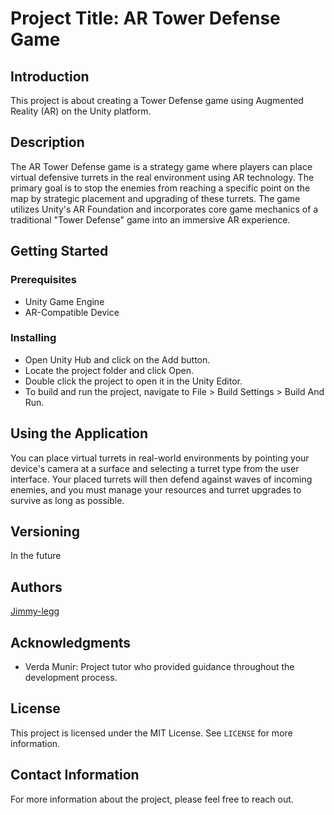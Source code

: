 # Project Title: AR Tower Defense Game

## Introduction
This project is about creating a Tower Defense game using Augmented Reality (AR) on the Unity platform.

## Description
The AR Tower Defense game is a strategy game where players can place virtual defensive turrets in the real environment using AR technology. The primary goal is to stop the enemies from reaching a specific point on the map by strategic placement and upgrading of these turrets. The game utilizes Unity's AR Foundation and incorporates core game mechanics of a traditional "Tower Defense" game into an immersive AR experience.

## Getting Started 

### Prerequisites
- Unity Game Engine
- AR-Compatible Device

### Installing
- Open Unity Hub and click on the Add button.
- Locate the project folder and click Open.
- Double click the project to open it in the Unity Editor.
- To build and run the project, navigate to File > Build Settings > Build And Run.

## Using the Application
You can place virtual turrets in real-world environments by pointing your device's camera at a surface and selecting a turret type from the user interface. Your placed turrets will then defend against waves of incoming enemies, and you must manage your resources and turret upgrades to survive as long as possible.

## Versioning
In the future

## Authors
[Jimmy-legg](https://github.com/Jimmy-Legg/)

## Acknowledgments
- Verda Munir: Project tutor who provided guidance throughout the development process.

## License
This project is licensed under the MIT License. See `LICENSE` for more information.

## Contact Information
For more information about the project, please feel free to reach out.
